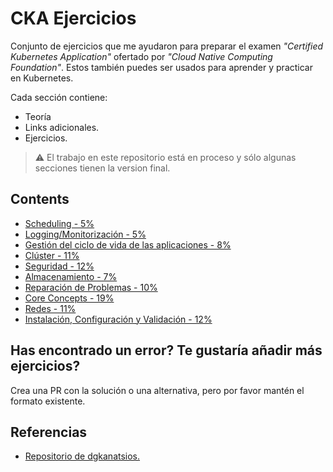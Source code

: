# CKA Ejercicios
Conjunto de ejercicios que me ayudaron para preparar el examen *"Certified Kubernetes Application"* ofertado por *"Cloud Native Computing Foundation"*. Estos también puedes ser usados para aprender y practicar en Kubernetes.

Cada sección contiene:
- Teoría
- Links adicionales.
- Ejercicios.

> ⚠️ El trabajo en este repositorio está en proceso y sólo algunas secciones tienen la version final.

## Contents

- [Scheduling - 5%](docs/a.scheduling.md)
- [Logging/Monitorización - 5%](docs/b.logging_monitoring.md)
- [Gestión del ciclo de vida de las aplicaciones - 8%](docs/c.application_lifecycle_management.md)
- [Clúster - 11%](docs/d.cluster.md)
- [Seguridad - 12%](docs/e.security.md)
- [Almacenamiento - 7%](docs/f.storage.md)
- [Reparación de Problemas - 10%](docs/g.troubleshooting.md)
- [Core Concepts - 19%](docs/h.core_concepts.md)
- [Redes - 11%](docs/i.networking.md)
- [Instalación, Configuración y Validación - 12%](docs/j.installation_configuration_validation.md)

## Has encontrado un error? Te gustaría añadir más ejercicios?
Crea una PR con la solución o una alternativa, pero por favor mantén el formato existente.

## Referencias
- [Repositorio de dgkanatsios.](https://github.com/dgkanatsios/CKAD-exercises)
